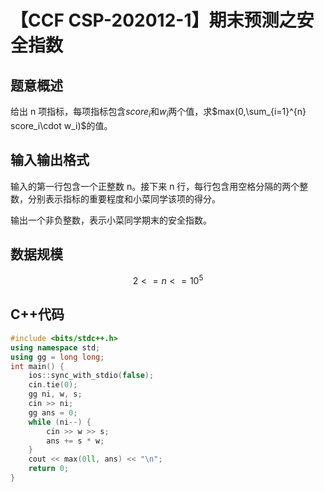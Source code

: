# 【CCF CSP-202012-1】期末预测之安全指数

## 题意概述

给出 n 项指标，每项指标包含$score_i$和$w_i$两个值，求$max(0,\sum_{i=1}^{n} score_i\cdot w_i)$的值。

## 输入输出格式

输入的第一行包含一个正整数 n。接下来 n 行，每行包含用空格分隔的两个整数，分别表示指标的重要程度和小菜同学该项的得分。

输出一个非负整数，表示小菜同学期末的安全指数。

## 数据规模

$$2<=n<=10^5$$

## C++代码

```cpp
#include <bits/stdc++.h>
using namespace std;
using gg = long long;
int main() {
    ios::sync_with_stdio(false);
    cin.tie(0);
    gg ni, w, s;
    cin >> ni;
    gg ans = 0;
    while (ni--) {
        cin >> w >> s;
        ans += s * w;
    }
    cout << max(0ll, ans) << "\n";
    return 0;
}
```
